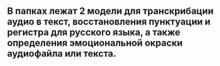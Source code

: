 ## В папках лежат 2 модели для транскрибации аудио в текст, восстановления пунктуации и регистра для русского языка, а также определения эмоциональной окраски аудиофайла или текста.
